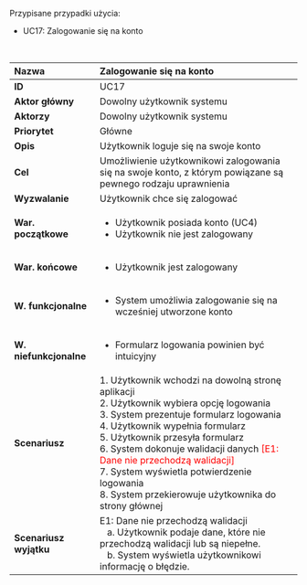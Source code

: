 Przypisane przypadki użycia:

- UC17: Zalogowanie się na konto

<br>

| __Nazwa__              | Zalogowanie się na konto
| :----------------------| :--------------------------  
| __ID__                 | UC17                       
| __Aktor główny__       | Dowolny użytkownik systemu        
| __Aktorzy__            | Dowolny użytkownik systemu      
| __Priorytet__          | Główne                       
| __Opis__               | Użytkownik loguje się na swoje konto                                 
| __Cel__                | Umożliwienie użytkownikowi zalogowania się na swoje konto, z którym powiązane są pewnego rodzaju uprawnienia                   
| __Wyzwalanie__         | Użytkownik chce się zalogować                                         
| __War. początkowe__    | <ul><li> Użytkownik posiada konto (UC4) </li><li> Użytkownik nie jest zalogowany </li></ul> 
| __War. końcowe__       | <ul><li> Użytkownik jest zalogowany </li></ul>                                         
| __W. funkcjonalne__    | <ul><li> System umożliwia zalogowanie się na wcześniej utworzone konto </li></ul>    
| __W. niefunkcjonalne__ | <ul><li> Formularz logowania powinien być intuicyjny </li></ul>                                       
| __Scenariusz__         | 1. Użytkownik wchodzi na dowolną stronę aplikacji <br> 2. Użytkownik wybiera opcję logowania <br> 3. System prezentuje formularz logowania <br> 4. Użytkownik wypełnia formularz <br> 5. Użytkownik przesyła formularz <br> 6.  System dokonuje walidacji danych <span style="color:red"> [E1: Dane nie przechodzą walidacji]</span> <br> 7. System wyświetla potwierdzenie logowania <br> 8. System przekierowuje użytkownika do strony głównej
| __Scenariusz wyjątku__ |   E1: Dane nie przechodzą walidacji <br> &nbsp;&nbsp;&nbsp;a. Użytkownik podaje dane, które nie przechodzą walidacji lub są niepełne.  <br> &nbsp;&nbsp;&nbsp;b. System wyświetla użytkownikowi informację o błędzie.